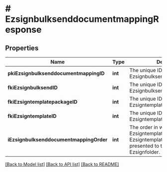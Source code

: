 # # EzsignbulksenddocumentmappingResponse

## Properties

Name | Type | Description | Notes
------------ | ------------- | ------------- | -------------
**pkiEzsignbulksenddocumentmappingID** | **int** | The unique ID of the Ezsignbulksenddocumentmapping. |
**fkiEzsignbulksendID** | **int** | The unique ID of the Ezsignbulksend |
**fkiEzsigntemplatepackageID** | **int** | The unique ID of the Ezsigntemplatepackage | [optional]
**fkiEzsigntemplateID** | **int** | The unique ID of the Ezsigntemplate | [optional]
**iEzsignbulksenddocumentmappingOrder** | **int** | The order in which the Ezsigntemplate or Ezsigntemplatepackage will be presented to the signatory in the Ezsignfolder. |

[[Back to Model list]](../../README.md#models) [[Back to API list]](../../README.md#endpoints) [[Back to README]](../../README.md)
